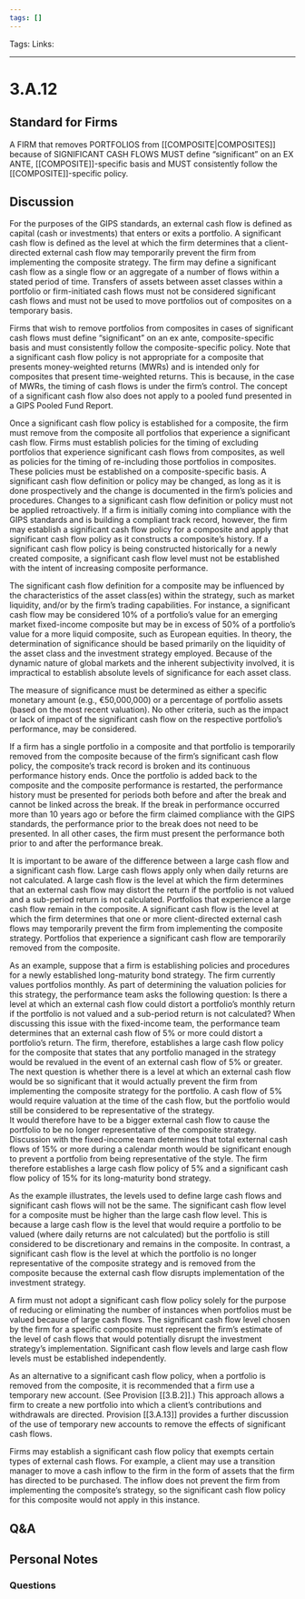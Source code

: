 ```yaml
---
tags: []
---
```

Tags:
Links: 
___
# 3.A.12
## Standard for Firms
A FIRM that removes PORTFOLIOS from [[COMPOSITE|COMPOSITES]] because of SIGNIFICANT CASH FLOWS MUST define “significant” on an EX ANTE, [[COMPOSITE]]-specific basis and MUST consistently follow the [[COMPOSITE]]-specific policy.
## Discussion
For the purposes of the GIPS standards, an external cash flow is defined as capital (cash or investments) that enters or exits a portfolio. A significant cash flow is defined as the level at which the firm determines that a client-directed external cash flow may temporarily prevent the firm from implementing the composite strategy. The firm may define a significant cash flow as a single flow or an aggregate of a number of flows within a stated period of time. Transfers of assets between asset classes within a portfolio or firm-initiated cash flows must not be considered significant cash flows and must not be used to move portfolios out of composites on a temporary basis.

Firms that wish to remove portfolios from composites in cases of significant cash flows must define “significant” on an ex ante, composite-specific basis and must consistently follow the composite-specific policy. Note that a significant cash flow policy is not appropriate for a composite that presents money-weighted returns (MWRs) and is intended only for composites that present time-weighted returns. This is because, in the case of MWRs, the timing of cash flows is under the firm’s control. The concept of a significant cash flow also does not apply to a pooled fund presented in a GIPS Pooled Fund Report.

Once a significant cash flow policy is established for a composite, the firm must remove from the composite all portfolios that experience a significant cash flow. Firms must establish policies for the timing of excluding portfolios that experience significant cash flows from composites, as well as policies for the timing of re-including those portfolios in composites. These policies must be established on a composite-specific basis. A significant cash flow definition or policy may be changed, as long as it is done prospectively and the change is documented in the firm’s policies and procedures. Changes to a significant cash flow definition or policy must not be applied retroactively. If a firm is initially coming into compliance with the GIPS standards and is building a compliant track record, however, the firm may establish a significant cash flow policy for a composite and apply that significant cash flow policy as it constructs a composite’s history. If a significant cash flow policy is being constructed historically for a newly created composite, a significant cash flow level must not be established with the intent of increasing composite performance.

The significant cash flow definition for a composite may be influenced by the characteristics of the asset class(es) within the strategy, such as market liquidity, and/or by the firm’s trading capabilities. For instance, a significant cash flow may be considered 10% of a portfolio’s value for an emerging market fixed-income composite but may be in excess of 50% of a portfolio’s value for a more liquid composite, such as European equities. In theory, the determination of significance should be based primarily on the liquidity of the asset class and the investment strategy employed. Because of the dynamic nature of global markets and the inherent subjectivity involved, it is impractical to establish absolute levels of significance for each asset class.

The measure of significance must be determined as either a specific monetary amount (e.g., €50,000,000) or a percentage of portfolio assets (based on the most recent valuation). No other criteria, such as the impact or lack of impact of the significant cash flow on the respective portfolio’s performance, may be considered.

If a firm has a single portfolio in a composite and that portfolio is temporarily removed from the composite because of the firm’s significant cash flow policy, the composite’s track record is broken and its continuous performance history ends. Once the portfolio is added back to the composite and the composite performance is restarted, the performance history must be presented for periods both before and after the break and cannot be linked across the break. If the break in performance occurred more than 10 years ago or before the firm claimed compliance with the GIPS standards, the performance prior to the break does not need to be presented. In all other cases, the firm must present the performance both prior to and after the performance break.

It is important to be aware of the difference between a large cash flow and a significant cash flow. Large cash flows apply only when daily returns are not calculated. A large cash flow is the level at which the firm determines that an external cash flow may distort the return if the portfolio is not valued and a sub-period return is not calculated. Portfolios that experience a large cash flow remain in the composite. A significant cash flow is the level at which the firm determines that one or more client-directed external cash flows may temporarily prevent the firm from implementing the composite strategy. Portfolios that experience a significant cash flow are temporarily removed from the composite.

As an example, suppose that a firm is establishing policies and procedures for a newly established long-maturity bond strategy. The firm currently values portfolios monthly. As part of determining the valuation policies for this strategy, the performance team asks the following question: Is there a level at which an external cash flow could distort a portfolio’s monthly return if the portfolio is not valued and a sub-period return is not calculated? When discussing this issue with the fixed-income team, the performance team determines that an external cash flow of 5% or more could distort a portfolio’s return. The firm, therefore, establishes a large cash flow policy for the composite that states that any portfolio managed in the strategy would be revalued in the event of an external cash flow of 5% or greater. The next question is whether there is a level at which an external cash flow would be so significant that it would actually prevent the firm from implementing the composite strategy for the portfolio. A cash flow of 5% would require valuation at the time of the cash flow, but the portfolio would still be considered to be representative of the strategy.  
It would therefore have to be a bigger external cash flow to cause the portfolio to be no longer representative of the composite strategy. Discussion with the fixed-income team determines that total external cash flows of 15% or more during a calendar month would be significant enough to prevent a portfolio from being representative of the style. The firm therefore establishes a large cash flow policy of 5% and a significant cash flow policy of 15% for its long-maturity bond strategy.

As the example illustrates, the levels used to define large cash flows and significant cash flows will not be the same. The significant cash flow level for a composite must be higher than the large cash flow level. This is because a large cash flow is the level that would require a portfolio to be valued (where daily returns are not calculated) but the portfolio is still considered to be discretionary and remains in the composite. In contrast, a significant cash flow is the level at which the portfolio is no longer representative of the composite strategy and is removed from the composite because the external cash flow disrupts implementation of the investment strategy.

A firm must not adopt a significant cash flow policy solely for the purpose of reducing or eliminating the number of instances when portfolios must be valued because of large cash flows. The significant cash flow level chosen by the firm for a specific composite must represent the firm’s estimate of the level of cash flows that would potentially disrupt the investment strategy’s implementation. Significant cash flow levels and large cash flow levels must be established independently.

As an alternative to a significant cash flow policy, when a portfolio is removed from the composite, it is recommended that a firm use a temporary new account. (See Provision [[3.B.2]].) This approach allows a firm to create a new portfolio into which a client’s contributions and withdrawals are directed. Provision [[3.A.13]] provides a further discussion of the use of temporary new accounts to remove the effects of significant cash flows.

Firms may establish a significant cash flow policy that exempts certain types of external cash flows. For example, a client may use a transition manager to move a cash inflow to the firm in the form of assets that the firm has directed to be purchased. The inflow does not prevent the firm from implementing the composite’s strategy, so the significant cash flow policy for this composite would not apply in this instance.
## Q&A

## Personal Notes

### Questions